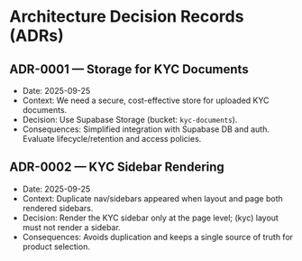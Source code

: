 # Architecture Decision Records (ADRs)

## ADR-0001 — Storage for KYC Documents

- Date: 2025-09-25
- Context: We need a secure, cost-effective store for uploaded KYC documents.
- Decision: Use Supabase Storage (bucket: `kyc-documents`).
- Consequences: Simplified integration with Supabase DB and auth. Evaluate lifecycle/retention and access policies.

## ADR-0002 — KYC Sidebar Rendering

- Date: 2025-09-25
- Context: Duplicate nav/sidebars appeared when layout and page both rendered sidebars.
- Decision: Render the KYC sidebar only at the page level; (kyc) layout must not render a sidebar.
- Consequences: Avoids duplication and keeps a single source of truth for product selection.
